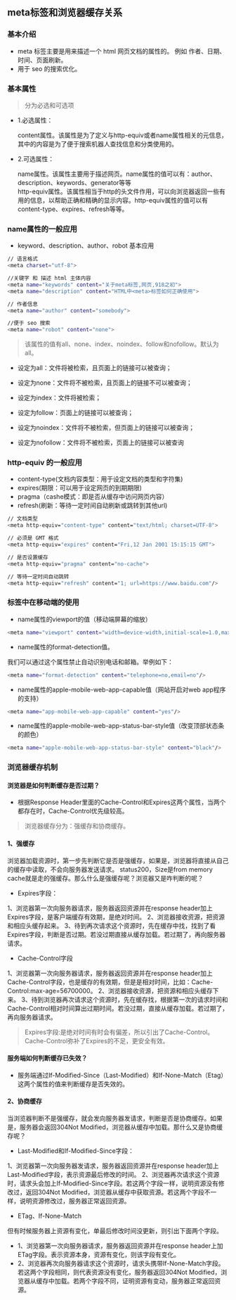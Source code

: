 ## meta标签和浏览器缓存关系

### 基本介绍

 - meta 标签主要是用来描述一个 html 网页文档的属性的。 例如 作者、日期、时间、页面刷新。
 - 用于 seo 的搜索优化。

 ### 基本属性

>分为必选和可选项

 - 1.必选属性：

   content属性。该属性是为了定义与http-equiv或者name属性相关的元信息，其中的内容是为了便于搜索机器人查找信息和分类使用的。
 - 2.可选属性：

   name属性。该属性主要用于描述网页。name属性的值可以有：author、description、keywords、generator等等<br/>
   http-equiv属性。该属性相当于http的头文件作用，可以向浏览器返回一些有用的信息，以帮助正确和精确的显示内容。http-equiv属性的值可以有content-type、expires、refresh等等。

### name属性的一般应用
 - keyword、description、author、robot 基本应用

```sh
// 语言格式
<meta charset="utf-8">

//关键字 和 描述 html 主体内容
<meta name="keywords" content="关于meta标签,网页,918之初">
<meta name="description" content="HTML中<meta>标签如何正确使用">

// 作者信息
<meta name="author" content="somebody">
```

```sh
//便于 seo 搜索
<meta name="robot" content="none">
```

>该属性的值有all、none、index、noindex、follow和nofollow。默认为all。

 - 设定为all：文件将被检索，且页面上的链接可以被查询；

 - 设定为none：文件将不被检索，且页面上的链接不可以被查询；

 - 设定为index：文件将被检索；

 - 设定为follow：页面上的链接可以被查询；

 - 设定为noindex：文件将不被检索，但页面上的链接可以被查询；

 - 设定为nofollow：文件将不被检索，页面上的链接可以被查询

### http-equiv 的一般应用

 - content-type(文档内容类型：用于设定文档的类型和字符集)
 - expires(期限：可以用于设定网页的到期期限)
 - pragma（cashe模式：即是否从缓存中访问网页内容）
 - refresh(刷新：等待一定时间自动刷新或跳转到其他url)

```sh
// 文档类型
<meta http-equiv="content-type" content="text/html; charset=UTF-8">

// 必须是 GMT 格式
<meta http-equiv="expires" content="Fri,12 Jan 2001 15:15:15 GMT">

// 是否设置缓存
<meta http-equiv="pragma" content="no-cache">

// 等待一定时间自动跳转
<meta http-equiv="refresh" content="1; url=https://www.baidu.com"/>
```

### <meta>标签中在移动端的使用

- name属性的viewport的值（移动端屏幕的缩放）

```sh
<meta name="viewport" content="width=device-width,initial-scale=1.0,maximum-scale=1.0,user-scalable=no"/>
```

- name属性的format-detection值。

我们可以通过这个属性禁止自动识别电话和邮箱。举例如下：

```sh
<meta name="format-detection" content="telephone=no,email=no"/>
```

- name属性的apple-mobile-web-app-capable值（网站开启对web app程序的支持）
```sh
<meta name="app-mobile-web-app-capable" content="yes"/>
```

- name属性的apple-mobile-web-app-status-bar-style值（改变顶部状态条的颜色）

```sh
<meta name="apple-mobile-web-app-status-bar-style" content="black"/>
```

### 浏览器缓存机制

#### 浏览器是如何判断缓存是否过期？

- 根据Response Header里面的Cache-Control和Expires这两个属性，当两个都存在时，Cache-Control优先级较高。

>浏览器缓存分为：强缓存和协商缓存。

#### 1、强缓存

浏览器加载资源时，第一步先判断它是否是强缓存，如果是，浏览器将直接从自己的缓存中读取，不会向服务器发送请求。
status200，Size是from memory cache就是走的强缓存。那么什么是强缓存呢？浏览器又是咋判断的呢？

 - Expires字段：

1、浏览器第一次向服务器请求，服务器返回资源并在response header加上Expires字段，是客户端缓存有效期，是绝对时间。
2、浏览器接收资源，把资源和相应头缓存起来。
3、待到再次请求这个资源时，先在缓存中找，找到了看Expires字段，判断是否过期。若没过期直接从缓存加载。若过期了，再向服务器请求。

- Cache-Control字段

1、浏览器第一次向服务器请求，服务器返回资源并在response header加上Cache-Control字段，也是缓存的有效期，但是是相对时间，比如：Cache-Control:max-age=56700000。
2、浏览器接收资源，把资源和相应头缓存下来。
3、待到浏览器再次请求这个资源时，先在缓存找，根据第一次的请求时间和Cache-Control相对时间算出过期时间。若没过期，直接从缓存加载。若过期了，再向服务器请求。

>Expires字段:是绝对时间有时会有偏差，所以引出了Cache-Control。Cache-Control弥补了Expires的不足，更安全有效。

#### 服务端如何判断缓存已失效？

- 服务端通过If-Modified-Since（Last-Modified）和If-None-Match（Etag）这两个属性的值来判断缓存是否失效的。

#### 2、协商缓存

当浏览器判断不是强缓存，就会发向服务器发请求，判断是否是协商缓存。如果是，服务器会返回304Not Modified，浏览器从缓存中加载。那什么又是协商缓存呢？

 - Last-Modified和If-Modified-Since字段：

1、浏览器第一次向服务器发请求，服务器返回资源并在response header加上Last-Modified字段，表示资源最后修改的时间。
2、浏览器再次请求这个资源时，请求头会加上If-Modified-Since字段。若这两个字段一样，说明资源没有修改过，返回304Not Modified，浏览器从缓存中获取资源。若这两个字段不一样，说明资源修改过，服务器正常返回资源。

- ETag、If-None-Match

但有时候服务器上资源有变化，单最后修改时间没更新，则引出下面两个字段。
 - 1、浏览器第一次向服务器请求，服务器返回资源并在response header上加ETag字段。表示资源本身，资源有变化，则该字段有变化。
 - 2、浏览器再次向服务器请求这个资源时，请求头携带If-None-Match字段。若这两个字段相同，则代表资源没有变化，服务器返回304Not Modified，浏览器从缓存中加载。若两个字段不同，证明资源有变动，服务器正常返回资源。